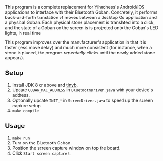 This program is a complete replacement for Yihuchess's Android/iOS applications to interface with their Bluetooth Goban.
Concretely, it performs back-and-forth translation of moves between a desktop Go application and a physical Goban.
Each physical stone placement is translated into a click, and the state of a Goban on the screen is is projected onto the Goban's LED lights, in real time.

This program improves over the manufacturer's application in that it is faster (less move delay) and much more consistent (for instance, when a stone is placed, the program *repeatedly* clicks until the newly added stone appears).

## Setup

1. Install JDK 8 or above and [tinyb](https://github.com/intel-iot-devkit/tinyb).
2. Update `GOBAN_MAC_ADDRESS` in `BluetoothDriver.java` with your device's address.
3. Optionally update `INIT_*` in `ScreenDriver.java` to speed up the screen capture setup.
4. `make compile`

## Usage

1. `make run`
2. Turn on the Bluetooth Goban.
3. Position the screen capture window on top the board.
4. Click `Start screen capture!`.
